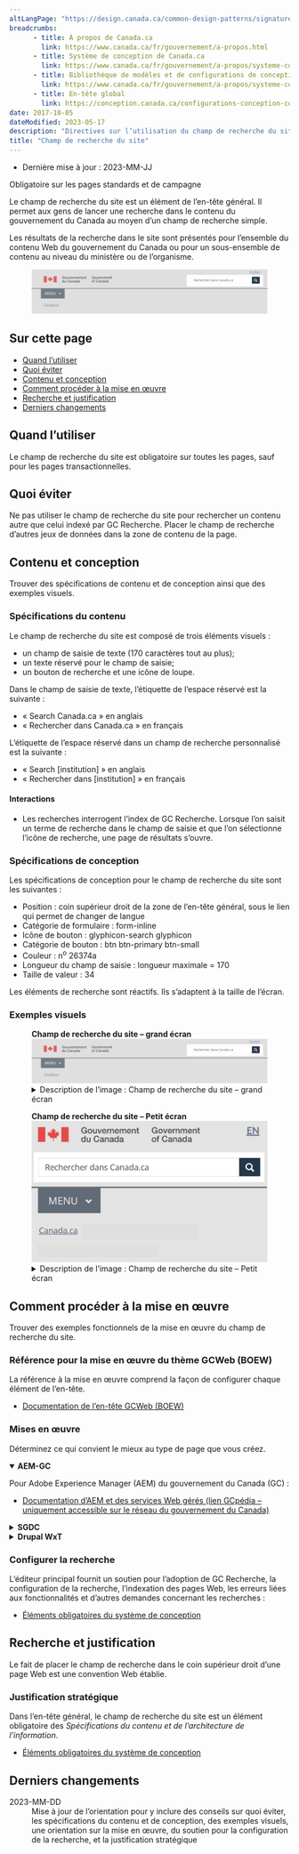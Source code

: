 ```yaml
---
altLangPage: "https://design.canada.ca/common-design-patterns/signature.html"
breadcrumbs:
      - title: À propos de Canada.ca
        link: https://www.canada.ca/fr/gouvernement/a-propos.html
      - title: Système de conception de Canada.ca
        link: https://www.canada.ca/fr/gouvernement/a-propos/systeme-conception.html
      - title: Bibliothèque de modèles et de configurations de conception
        link: https://www.canada.ca/fr/gouvernement/a-propos/systeme-conception/bibliotheque-modeles.html	
      - title: En-tête global
        link: https://conception.canada.ca/configurations-conception-communes/en-tete-general.html
date: 2017-10-05
dateModified: 2023-05-17
description: "Directives sur l’utilisation du champ de recherche du site dans Canada.ca. Ce champ de recherche du site permet aux gens de lancer une recherche sur le contenu produit par le gouvernement du Canada. On le trouve dans l’en-tête général de toutes les pages du site Canada.ca."
title: "Champ de recherche du site"
---
```

<div class="row">
  <div class="col-md-12 pull-left">
    <ul class="list-inline small mrgn-bttm-sm" id="list-inline-desktop-only">
      <li class="mrgn-rght-lg">Dernière mise à jour&nbsp;: 2023-MM-JJ</li>
    </ul>
  </div>
</div>
<p><span class="label label-danger">Obligatoire sur les pages standards et de campagne</span></p>
<p>Le champ de recherche du site est un élément de l’en-tête général. Il permet aux gens de lancer une recherche dans le contenu du gouvernement du Canada au moyen d’un champ de recherche simple.</p>
<p>Les résultats de la recherche dans le site sont présentés pour l’ensemble du contenu Web du gouvernement du Canada ou pour un sous-ensemble de contenu au niveau du ministère ou de l’organisme.</p>
<div class="pattern-demo mrgn-tp-lg">
  <figure class="mrgn-bttm-sm"><img src=../../images/01-site-search-fr.png" class="img-responsive" alt=""></figure>
</div>
<section>
  <h2>Sur cette page</h2>
  <ul>
    <li><a href="#quand">Quand l’utiliser</a></li>
    <li><a href="#eviter">Quoi éviter</a></li>
    <li><a href="#contenu">Contenu et conception</a></li>
    <li><a href="#implementation">Comment procéder à la mise en œuvre</a></li>
    <li><a href="#recherche">Recherche et justification</a></li>
    <li><a href="#changements">Derniers changements</a></li>
  </ul>
</section>
<h2 id="quand">Quand l’utiliser</h2>
<p>Le champ de recherche du site est obligatoire sur toutes les pages, sauf pour les pages transactionnelles.</p>
<h2 id="eviter">Quoi éviter</h2>
<p>Ne pas utiliser le champ de recherche du site pour rechercher un contenu autre que celui indexé par GC Recherche. Placer le champ de recherche d’autres jeux de données dans la zone de contenu de la page.</p>
<h2 id="contenu">Contenu et conception</h2>
<p>Trouver des spécifications de contenu et de conception ainsi que des exemples visuels.</p>
<h3>Spécifications du contenu</h3>
<p>Le champ de recherche du site est composé de trois éléments visuels&nbsp;:</p>
<ul>
  <li>un champ de saisie de texte (170 caractères tout au plus);</li>
  <li>un texte réservé pour le champ de saisie;</li>
  <li>un bouton de recherche et une icône de loupe.</li>
</ul>
<p>Dans le champ de saisie de texte, l’étiquette de l’espace réservé est la suivante&nbsp;:</p>
<ul>
  <li>&laquo;&nbsp;Search Canada.ca&nbsp;&raquo; en anglais</li>
  <li>&laquo;&nbsp;Rechercher dans Canada.ca&nbsp;&raquo; en français</li>
</ul>
<p>L’étiquette de l’espace réservé dans un champ de recherche personnalisé est la suivante&nbsp;:</p>
<ul>
  <li>&laquo;&nbsp;Search [institution]&nbsp;&raquo; en anglais</li>
  <li>&laquo;&nbsp;Rechercher dans [institution]&nbsp;&raquo; en français</li>
</ul>
<h4>Interactions</h4>
<ul>
  <li>Les recherches interrogent l’index de GC Recherche. Lorsque l’on saisit un terme de recherche dans le champ de saisie et que l’on sélectionne l’icône de recherche, une page de résultats s’ouvre.</li>
</ul>
<h3>Spécifications de conception</h3>
<p>Les spécifications de conception pour le champ de recherche du site sont les suivantes&nbsp;:</p>
<ul>
  <li>Position&nbsp;: coin supérieur droit de la zone de l’en-tête général, sous le lien qui permet de changer de langue</li>
  <li>Catégorie de formulaire&nbsp;: form-inline</li>
  <li>Icône de bouton&nbsp;: glyphicon-search glyphicon</li>
  <li>Catégorie de bouton&nbsp;: btn btn-primary btn-small</li>
  <li>Couleur&nbsp;: n<sup>o</sup>&nbsp;26374a</li>
  <li>Longueur du champ de saisie&nbsp;: longueur maximale&nbsp;=&nbsp;170</li>
  <li>Taille de valeur&nbsp;: 34</li>
</ul>
<p>Les éléments de recherche sont réactifs. Ils s’adaptent à la taille de l’écran.</p>
<h3>Exemples visuels</h3>
<div class="pattern-demo mrgn-tp-lg">
  <figure>
    <figcaption><b>Champ de recherche du site – grand écran</b></figcaption>
    <img src="../../images/01-site-search-fr.png" class="img-responsive" alt=" ">
    <details class="mrgn-tp-md">
      <summary class="wb-toggle small" data-toggle="{&quot;print&quot;:&quot;on&quot;}">Description de l’image&nbsp;: Champ de recherche du site – grand écran</summary>
      <p class="mrgn-tp-lg">Le champ de recherche s’affiche dans le coin supérieur droit, sous le lien qui permet de changer de langue et directement à l’opposé de la signature du gouvernement du Canada.</p>
      <p>La barre de recherche du site est un rectangle défini par un contour gris clair. Dans le rectangle, on peut lire les mots &laquo;&nbsp;Rechercher dans Canada.ca&nbsp;&raquo;. À la droite du rectangle se trouve un carré bleu dans lequel il y a une icône de loupe blanche.</p>
    </details>
  </figure>
</div>
<div class="pattern-demo mrgn-tp-lg">
  <figure>
    <figcaption><b>Champ de recherche du site – Petit écran</b></figcaption>
    <img src="../../images/01-site-search-sm-fr.png" class="img-responsive" alt="">
    <details class="mrgn-tp-md">
      <summary class="wb-toggle small" data-toggle="{&quot;print&quot;:&quot;on&quot;}">Description de l’image&nbsp;: Champ de recherche du site – Petit écran</summary>
      <p class="mrgn-tp-lg">Le champ de recherche s’affiche dans l’en-tête, directement sous la signature du gouvernement du Canada et le lien qui permet de changer de langue. Il couvre la largeur de l’écran.</p>
      <p>La barre de recherche du site est un rectangle défini par un contour gris clair. Dans le rectangle, on peut lire les mots &laquo;&nbsp;Rechercher dans Canada.ca&nbsp;&raquo;. À la droite du rectangle se trouve un carré bleu dans lequel il y a une icône de loupe blanche.</p>
    </details>
  </figure>
</div>
<h2 id="implementation">Comment procéder à la mise en œuvre</h2>
<p>Trouver des exemples fonctionnels de la mise en œuvre du champ de recherche du site.</p>
<h3>Référence pour la mise en œuvre du thème GCWeb (BOEW)</h3>
<p>La référence à la mise en œuvre comprend la façon de configurer chaque élément de l’en-tête.</p>
<ul>
  <li><a href="https://wet-boew.github.io/GCWeb/sites/header/header-docs-fr.html">Documentation de l’en-tête GCWeb (BOEW)</a></li>
</ul>
<h3>Mises en œuvre</h3>
<p>Déterminez ce qui convient le mieux au type de page que vous créez.</p>
<div class="row">
  <div class="col-md-8">
    <div class="wb-tabs mrgn-tp-lg">
      <div class="tabpanels">
        <details id="004" open="open">
          <summary><strong>AEM-GC</strong></summary>
          <p class="mrgn-tp-lg">Pour Adobe Experience Manager (AEM) du gouvernement du Canada (GC)&nbsp;:</p>
          <ul>
            <li><a href="https://www.gcpedia.gc.ca/wiki/AEM_GC-specific_Documentation_6.5">Documentation d’AEM et des services Web gérés (lien GCpédia – uniquement accessible sur le réseau du gouvernement du Canada)</a></li>
          </ul>
        </details>
        <details id="005">
          <summary><strong>SGDC</strong></summary>
          <p class="mrgn-tp-lg">Pour la Solution de gabarits à déploiement centralisé (SGDC)&nbsp;:</p>
          <ul>
            <li><a href="https://cdts.service.canada.ca/app/cls/WET/gcweb/v4_0_45/cdts/samples/custom-search-fr.html">Recherche personnalisée</a> – options de configuration pour le champ de recherche du site </li>
            <li><a href="https://cenw-wscoe.github.io/sgdc-cdts/docs/index-fr.html">Documentation de la SGDC</a></li>
          </ul>
        </details>
        <details id="006">
          <summary><strong>Drupal WxT</strong></summary>
          <p class="mrgn-tp-lg">Pour Drupal WxT :</p>
          <ul>
            <li><a href="https://drupalwxt.github.io/fr/">Documentation de Drupal WxT</a></li>
          </ul>
        </details>
      </div>
    </div>
  </div>
</div>
<div class="cnt-wdth-lmtd">
  <h3>Configurer la recherche</h3>
  <p>L’éditeur principal fournit un soutien pour l’adoption de GC Recherche, la configuration de la recherche, l’indexation des pages Web, les erreurs liées aux fonctionnalités et d’autres demandes concernant les recherches&nbsp;:</p>
  <ul>
    <li><a href="https://www.gcpedia.gc.ca/wiki/Soutien_%C3%A0_la_plateforme_de_recherche_Web_du_GC">Éléments obligatoires du système de conception</a></li>
  </ul>
  <h2 id="recherche">Recherche et justification</h2>
  <p>Le fait de placer le champ de recherche dans le coin supérieur droit d’une page Web est une convention Web établie.</p>
  <h3>Justification stratégique</h3>
  <p>Dans l’en-tête général, le champ de recherche du site est un élément obligatoire des <cite>Spécifications du contenu et de l’architecture de l’information</cite>.</p>
  <ul>
    <li><a href="https://www.canada.ca/fr/secretariat-conseil-tresor/services/communications-gouvernementales/specifications-contenu-architecture-information-canada/elements-obligatoires.html">Éléments obligatoires du système de conception</a></li>
  </ul>
  <h2 id="changements">Derniers changements</h2>
  <dl class="dl-horizontal">
    <dt>
      <time datetime="2023-MM-DD" class="link-muted">2023-MM-DD</time>
    </dt>
    <dd>Mise à jour de l’orientation pour y inclure des conseils sur quoi éviter, les spécifications du contenu et de conception, des exemples visuels, une orientation sur la mise en œuvre, du soutien pour la configuration de la recherche, et la justification stratégique</dd>
  </dl>
</div>
